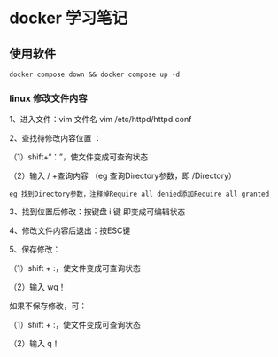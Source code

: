 # docker 学习笔记

## 使用软件
    docker compose down && docker compose up -d
	
### linux 修改文件内容

1、进入文件：vim 文件名
	vim /etc/httpd/httpd.conf

2、查找待修改内容位置 ：

（1）shift+“：”，使文件变成可查询状态

（2）输入 / +查询内容 （eg 查询Directory参数，即 /Directory）

	eg 找到Directory参数，注释掉Require all denied添加Require all granted

3、找到位置后修改：按键盘 i 键 即变成可编辑状态

4、修改文件内容后退出：按ESC键

5、保存修改：

（1）shift + :，使文件变成可查询状态

（2）输入 wq！

如果不保存修改，可：

（1）shift + :，使文件变成可查询状态

（2）输入 q！



